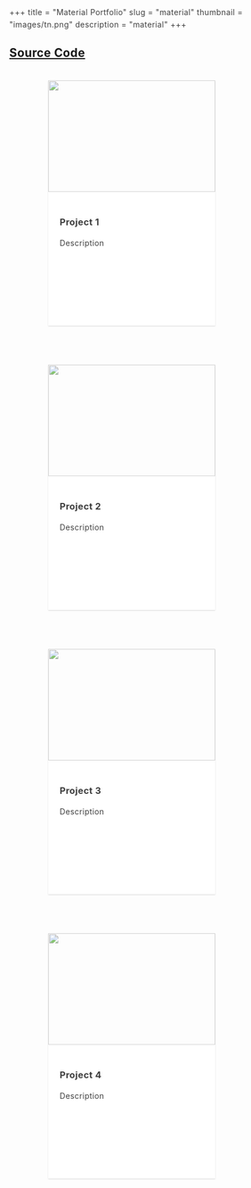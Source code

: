+++
title = "Material Portfolio"
slug = "material"
thumbnail = "images/tn.png"
description = "material"
+++

## [Source Code](https://codepen.io/gabrielglauber/pen/Xdrvxm)

<style>
body {
  color: #404040;
  line-height: 22px;
  letter-spacing: .4px;
}

.card-container {
  width: 100px;
}

.card {
  display: inline-block;
  box-shadow: 0 1px 2px 0 rgba(0,0,0,.15);
  margin: 20px;
  position: relative;
  margin-bottom: 50px;
  transition: all .2s ease-in-out;
  width: 300px;
  flex-shrink: 3;
}

.card:hover {
  /*box-shadow: 0 5px 22px 0 rgba(0,0,0,.25);*/
  box-shadow: 0 10px 20px rgba(0,0,0,0.19), 0 6px 6px rgba(0,0,0,0.23);
  margin-bottom: 54px;
}

.image {
  height: 200px;
  opacity: .7;
  overflow: hidden;
  transition: all .2s ease-in-out;
}

.image:hover,
.card:hover .image {
  height: 200px;
  opacity: 1;
}

.text {
  background: #FFF;
  padding: 20px;
  min-height: 200px;
}

.text p {
  margin-bottom: 0px;
}

.container {
  position: relative;
  width: 100%;
  max-width: 960px;
  margin: 0 auto;
  padding: 0 20px;
  box-sizing: border-box; }
.column,
.columns {
  width: 100%;
  float: left;
  box-sizing: border-box; }

/* For devices larger than 400px */
@media (min-width: 400px) {
  .container {
    width: 85%;
    padding: 0; }
}

/* For devices larger than 550px */
@media (min-width: 550px) {
  .container {
    width: 80%; }
  .column,
  .columns {
    margin-left: 4%; }
  .column:first-child,
  .columns:first-child {
    margin-left: 0; }

  .one.column,
  .one.columns                    { width: 4.66666666667%; }
  .two.columns                    { width: 13.3333333333%; }
  .three.columns                  { width: 22%;            }
  .four.columns                   { width: 30.6666666667%; }
  .five.columns                   { width: 39.3333333333%; }
  .six.columns                    { width: 48%;            }
  .seven.columns                  { width: 56.6666666667%; }
  .eight.columns                  { width: 65.3333333333%; }
  .nine.columns                   { width: 74.0%;          }
  .ten.columns                    { width: 82.6666666667%; }
  .eleven.columns                 { width: 91.3333333333%; }
  .twelve.columns                 { width: 100%; margin-left: 0; }

  .one-third.column               { width: 30.6666666667%; }
  .two-thirds.column              { width: 65.3333333333%; }

  .one-half.column                { width: 48%; }

  /* Offsets */
  .offset-by-one.column,
  .offset-by-one.columns          { margin-left: 8.66666666667%; }
  .offset-by-two.column,
  .offset-by-two.columns          { margin-left: 17.3333333333%; }
  .offset-by-three.column,
  .offset-by-three.columns        { margin-left: 26%;            }
  .offset-by-four.column,
  .offset-by-four.columns         { margin-left: 34.6666666667%; }
  .offset-by-five.column,
  .offset-by-five.columns         { margin-left: 43.3333333333%; }
  .offset-by-six.column,
  .offset-by-six.columns          { margin-left: 52%;            }
  .offset-by-seven.column,
  .offset-by-seven.columns        { margin-left: 60.6666666667%; }
  .offset-by-eight.column,
  .offset-by-eight.columns        { margin-left: 69.3333333333%; }
  .offset-by-nine.column,
  .offset-by-nine.columns         { margin-left: 78.0%;          }
  .offset-by-ten.column,
  .offset-by-ten.columns          { margin-left: 86.6666666667%; }
  .offset-by-eleven.column,
  .offset-by-eleven.columns       { margin-left: 95.3333333333%; }

  .offset-by-one-third.column,
  .offset-by-one-third.columns    { margin-left: 34.6666666667%; }
  .offset-by-two-thirds.column,
  .offset-by-two-thirds.columns   { margin-left: 69.3333333333%; }

  .offset-by-one-half.column,
  .offset-by-one-half.columns     { margin-left: 52%; }

}
</style>

<html lang="en">

<head>
  <title>Pure CSS Material Design cards</title>
</head>

<body>

  <div class="container">
    <div class="row">
      <div class="col-md-6 col-sm-8 col-xs-12 col-md-offset-3 col-sm-offset-2">
        <div class="card">
          <div class="image">
            <img src="http://assets.materialup.com/uploads/fc97b003-ba72-4c6e-9dd3-19bf5002c244/preview.jpg" width="100%">
          </div>
          <div class="text">
            <h3>Project 1</h3>
            <p>Description</p>
          </div>
        </div>
                      <div class="card">
          <div class="image">
            <img src="http://assets.materialup.com/uploads/fc97b003-ba72-4c6e-9dd3-19bf5002c244/preview.jpg" width="100%">
          </div>
          <div class="text">
            <h3>Project 2</h3>
            <p>Description</p>
          </div>
        </div>
                <div class="card">
          <div class="image">
            <img src="http://assets.materialup.com/uploads/fc97b003-ba72-4c6e-9dd3-19bf5002c244/preview.jpg" width="100%">
          </div>
          <div class="text">
            <h3>Project 3</h3>
            <p>Description</p>
          </div>
        </div>
                        <div class="card">
          <div class="image">
            <img src="http://assets.materialup.com/uploads/fc97b003-ba72-4c6e-9dd3-19bf5002c244/preview.jpg" width="100%">
          </div>
          <div class="text">
            <h3>Project 4</h3>
            <p>Description</p>
          </div>
        </div>
      </div>
      </div>
      </div>
    </div>
  </div>
</body>
</html>
